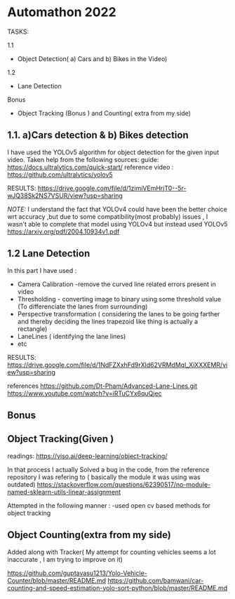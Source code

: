 


# **Automathon 2022**

TASKS: 

1.1   
- Object Detection( a) Cars and b) Bikes in the Video)

1.2
- Lane Detection

Bonus 
- Object Tracking (Bonus ) and Counting( extra from my side)




## 1.1. a)Cars detection & b) Bikes detection


I have used the YOLOv5 algorithm  for object detection for the given input video.
Taken help from the following sources: 
guide: https://docs.ultralytics.com/quick-start/
reference video : https://github.com/ultralytics/yolov5


 RESULTS: https://drive.google.com/file/d/1zimiVEmHrjT0--5r-wJQ38Sk2NS7VSUR/view?usp=sharing



*NOTE:* I understand the fact that YOLOv4 could have been the better choice wrt accuracy ,but due to some compatibility(most probably) issues , I wasn't able to complete that model using YOLOv4 but instead used YOLOv5     https://arxiv.org/pdf/2004.10934v1.pdf



## 1.2   	 Lane Detection
In this part I have used :

- Camera Calibration -remove the curved line related errors present in video
- Thresholding -  converting image to binary using some threshold value (To differenciate the lanes from surrounding)
- Perspective transformation ( considering the lanes to be going farther and thereby deciding the lines trapezoid like thing is actually a rectangle) 
- LaneLines ( identifying the lane lines)
- etc
 
 RESULTS: https://drive.google.com/file/d/1NdFZXxhFd9rXld62VRMdMql_XiXXXEMR/view?usp=sharing

references
https://github.com/Dt-Pham/Advanced-Lane-Lines.git
https://www.youtube.com/watch?v=iRTuCYx6quQjec

## Bonus

## Object Tracking(Given )

readings: https://viso.ai/deep-learning/object-tracking/

In that process I actually Solved a bug in the code, from the reference repository  I  was refering to ( basically the module it was using was outdated)
https://stackoverflow.com/questions/62390517/no-module-named-sklearn-utils-linear-assignment

Attempted in the following manner :
-used open cv  based methods for object tracking

## Object Counting(extra from my side)
Added along with Tracker( My attempt for counting vehicles seems a lot inaccurate , I am trying to improve on it)

https://github.com/guptavasu1213/Yolo-Vehicle-Counter/blob/master/README.md
https://github.com/bamwani/car-counting-and-speed-estimation-yolo-sort-python/blob/master/README.md


